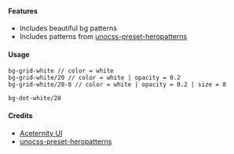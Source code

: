 #### Features

- Includes beautiful bg patterns
- Includes patterns from [unocss-preset-heropatterns](https://github.com/Julien-R44/unocss-preset-heropatterns)

#### Usage

```
bg-grid-white // color = white
bg-grid-white/20 // color = white | opacity = 0.2
bg-grid-white/20-8 // color = white | opacity = 0.2 | size = 8

bg-dot-white/20
```

#### Credits

- [Aceternity UI](https://ui.aceternity.com/)
- [unocss-preset-heropatterns](https://github.com/Julien-R44/unocss-preset-heropatterns)

